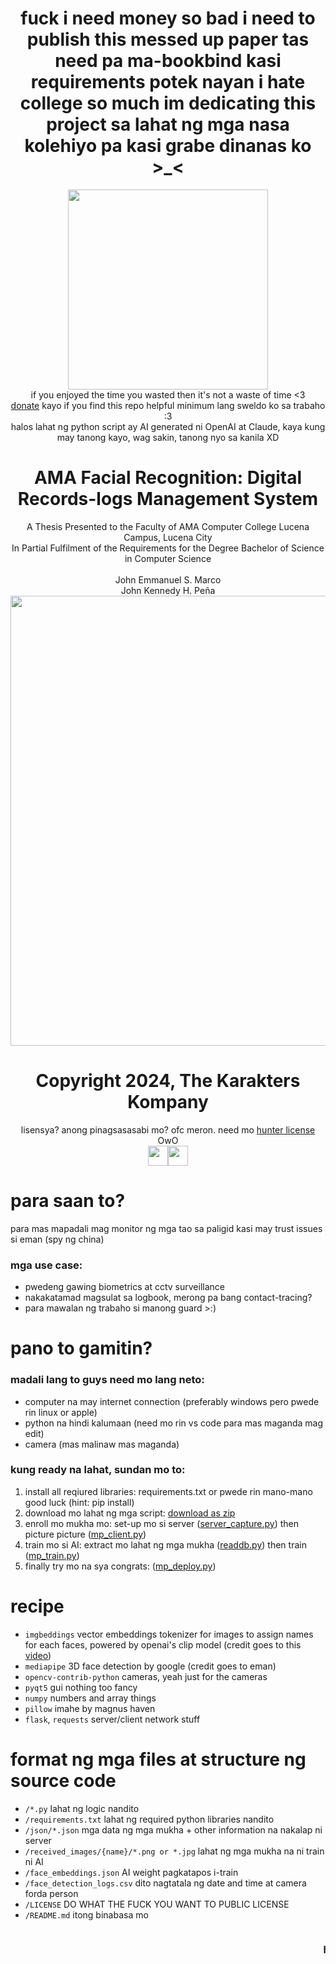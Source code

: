 <div align="center">
<h1>fuck i need money so bad i need to publish this messed up paper tas need pa ma-bookbind kasi requirements potek nayan i hate college so much im dedicating this project sa lahat ng mga nasa kolehiyo pa kasi grabe dinanas ko >_<</h1>
<img src="https://GDjkhp.github.io/img/preview_ai.jpg" height=320>
<br>
if you enjoyed the time you wasted then it's not a waste of time <3
<br>
<a href="https://paypal.me/GDjkhp">donate</a> kayo if you find this repo helpful minimum lang sweldo ko sa trabaho :3
<br>
halos lahat ng python script ay AI generated ni OpenAI at Claude, kaya kung may tanong kayo, wag sakin, tanong nyo sa kanila XD
<br>
<h1>AMA Facial Recognition: Digital Records-logs Management System</h1>
A Thesis Presented to the Faculty of AMA Computer College Lucena Campus, Lucena City
<br>
In Partial Fulfilment of the Requirements for the Degree Bachelor of Science in Computer Science
<br>
<br>
John Emmanuel S. Marco
<br>
John Kennedy H. Peña
<br>
<img src="https://GDjkhp.github.io/img/previewai.png" width=720>
<h1>Copyright 2024, The Karakters Kompany</h1>
lisensya? anong pinagsasasabi mo? ofc meron. need mo <a href="http://www.wtfpl.net">hunter license</a> OwO
<br>
<a href="https://www.youtube.com/watch?v=dQw4w9WgXcQ"><img src="https://GDjkhp.github.io/img/PDF_32.png" width=32></a><a href="https://github.com/GDjkhp/ama-facial-recognition"><img src="https://GDjkhp.github.io/img/git.png" width=32></a>
</div>

# para saan to?
para mas mapadali mag monitor ng mga tao sa paligid kasi may trust issues si eman (spy ng china)

### mga use case:
* pwedeng gawing biometrics at cctv surveillance
* nakakatamad magsulat sa logbook, merong pa bang contact-tracing?
* para mawalan ng trabaho si manong guard >:)

# pano to gamitin?
### madali lang to guys need mo lang neto:
* computer na may internet connection (preferably windows pero pwede rin linux or apple)
* python na hindi kalumaan (need mo rin vs code para mas maganda mag edit)
* camera (mas malinaw mas maganda)

### kung ready na lahat, sundan mo to:
1. install all reqiured libraries: requirements.txt or pwede rin mano-mano good luck (hint: pip install)
2. download mo lahat ng mga script: [download as zip](https://github.com/GDjkhp/ama-facial-recognition/archive/refs/heads/master.zip)
3. enroll mo mukha mo: set-up mo si server ([server_capture.py](https://gdjkhp.github.io/ama-facial-recognition/server_capture.py)) then picture picture ([mp_client.py](https://gdjkhp.github.io/ama-facial-recognition/mp_client.py))
4. train mo si AI: extract mo lahat ng mga mukha ([readdb.py](https://gdjkhp.github.io/ama-facial-recognition/readdb.py)) then train ([mp_train.py](https://gdjkhp.github.io/ama-facial-recognition/mp_train.py))
5. finally try mo na sya congrats: ([mp_deploy.py](https://gdjkhp.github.io/ama-facial-recognition/mp_deploy.py))

# recipe
* `imgbeddings` vector embeddings tokenizer for images to assign names for each faces, powered by openai's clip model (credit goes to this [video](https://www.youtube.com/watch?v=Y0dLgtF4IHM))
* `mediapipe` 3D face detection by google (credit goes to eman)
* `opencv-contrib-python` cameras, yeah just for the cameras
* `pyqt5` gui nothing too fancy
* `numpy` numbers and array things
* `pillow` imahe by magnus haven
* `flask`, `requests` server/client network stuff

# format ng mga files at structure ng source code
* `/*.py` lahat ng logic nandito
* `/requirements.txt` lahat ng required python libraries nandito
* `/json/*.json` mga data ng mga mukha + other information na nakalap ni server
* `/received_images/{name}/*.png or *.jpg` lahat ng mga mukha na ni train ni AI
* `/face_embeddings.json` AI weight pagkatapos i-train
* `/face_detection_logs.csv` dito nagtatala ng date and time at camera forda person
* `/LICENSE` DO WHAT THE FUCK YOU WANT TO PUBLIC LICENSE
* `/README.md` itong binabasa mo

<marquee><h3>hindi rito kasama node.js server at client code, gamitin nyo nalang server_capture.py at mp_client.py :) pero kung need nyo to, chat nyo nalang si eman O_o</h3></marquee>